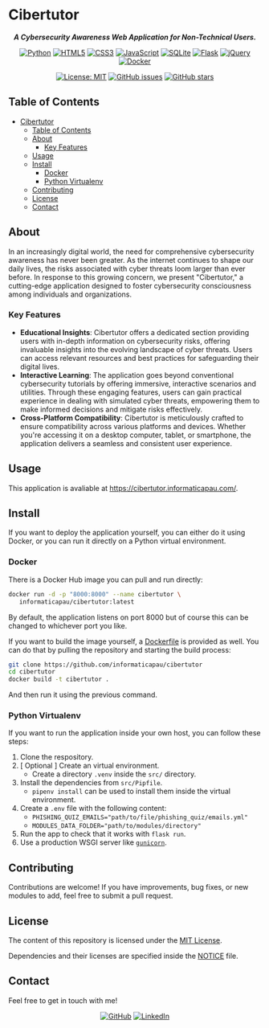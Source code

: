 # Cibertutor

<div align="center">

***A Cybersecurity Awareness Web Application for Non-Technical Users.***

[![Python](https://img.shields.io/badge/Python_3.10-black?logo=python&logoColor=white&labelColor=grey&color=%233776AB)](<https://www.python.org/> "Python")
[![HTML5](https://img.shields.io/badge/HTML_5-white?logo=html5&logoColor=white&labelColor=grey&color=%23E34F26)](#)
[![CSS3](https://img.shields.io/badge/CSS_3-white?logo=css3&logoColor=white&labelColor=grey&color=%231572B6)](#)
[![JavaScript](https://img.shields.io/badge/JavaScript-white?logo=javascript&logoColor=white&label=%20&labelColor=grey&color=%23F7DF1E)](#)
[![SQLite](https://img.shields.io/badge/SQLite-white?logo=sqlite&logoColor=white&label=%20&labelColor=grey&color=%23003B57)](<https://www.sqlite.org/> "SQLite")
[![Flask](https://img.shields.io/badge/Flask-white?logo=flask&logoColor=white&labelColor=grey&color=%233CACBC)](<https://flask.palletsprojects.com/> "Flask")
[![jQuery](https://img.shields.io/badge/jQuery-white?logo=jquery&logoColor=white&label=%20&labelColor=grey&color=%230769AD)](<https://jquery.com/> "jQuery")
[![Docker](https://img.shields.io/badge/Docker-white?logo=docker&logoColor=white&labelColor=grey&color=%232496ED)](<https://www.docker.com/> "Docker")

[![License: MIT](<https://img.shields.io/github/license/informaticapau/cibertutor>)](LICENSE "License")
[![GitHub issues](https://img.shields.io/github/issues/informaticapau/cibertutor)](<https://github.com/informaticapau/cibertutor> "Issues")
[![GitHub stars](https://img.shields.io/github/stars/informaticapau/cibertutor)](<https://github.com/informaticapau/cibertutor/stargazers> "Stars")

</div>

## Table of Contents

- [Cibertutor](#cibertutor)
  - [Table of Contents](#table-of-contents)
  - [About](#about)
    - [Key Features](#key-features)
  - [Usage](#usage)
  - [Install](#install)
    - [Docker](#docker)
    - [Python Virtualenv](#python-virtualenv)
  - [Contributing](#contributing)
  - [License](#license)
  - [Contact](#contact)

## About

In an increasingly digital world, the need for comprehensive cybersecurity awareness has never been greater. As the internet continues to shape our daily lives, the risks associated with cyber threats loom larger than ever before. In response to this growing concern, we present "Cibertutor," a cutting-edge application designed to foster cybersecurity consciousness among individuals and organizations.

### Key Features

- **Educational Insights**: Cibertutor offers a dedicated section providing users with in-depth information on cybersecurity risks, offering invaluable insights into the evolving landscape of cyber threats. Users can access relevant resources and best practices for safeguarding their digital lives.
- **Interactive Learning**: The application goes beyond conventional cybersecurity tutorials by offering immersive, interactive scenarios and utilities. Through these engaging features, users can gain practical experience in dealing with simulated cyber threats, empowering them to make informed decisions and mitigate risks effectively.
- **Cross-Platform Compatibility**: Cibertutor is meticulously crafted to ensure compatibility across various platforms and devices. Whether you're accessing it on a desktop computer, tablet, or smartphone, the application delivers a seamless and consistent user experience.

## Usage

This application is avaliable at <https://cibertutor.informaticapau.com/>.

## Install

If you want to deploy the application yourself, you can either do it using Docker, or you can run it directly on a Python virtual environment.

### Docker

There is a Docker Hub image you can pull and run directly:

```bash
docker run -d -p "8000:8000" --name cibertutor \
   informaticapau/cibertutor:latest
```

By default, the application listens on port 8000 but of course this can be changed to whichever port you like.

If you want to build the image yourself, a [Dockerfile](Dockerfile) is provided as well. You can do that by pulling the repository and starting the build process:

```bash
git clone https://github.com/informaticapau/cibertutor
cd cibertutor
docker build -t cibertutor .
```

And then run it using the previous command.

### Python Virtualenv

If you want to run the application inside your own host, you can follow these steps:

1. Clone the respository.
2. [ Optional ] Create an virtual environment.
   - Create a directory `.venv` inside the `src/` directory.
3. Install the dependencies from `src/Pipfile`.
   - `pipenv install` can be used to install them inside the virtual environment.
4. Create a `.env` file with the following content:
   - `PHISHING_QUIZ_EMAILS="path/to/file/phishing_quiz/emails.yml"`
   - `MODULES_DATA_FOLDER="path/to/modules/directory"`
5. Run the app to check that it works with `flask run`.
6. Use a production WSGI server like [`gunicorn`](<https://github.com/benoitc/gunicorn> "Gunicorn").

## Contributing

Contributions are welcome! If you have improvements, bug fixes, or new modules to add, feel free to submit a pull request.

## License

The content of this repository is licensed under the [MIT License](LICENSE).

Dependencies and their licenses are specified inside the [NOTICE](NOTICE) file.

## Contact

Feel free to get in touch with me!

<div align="center">

[![GitHub](https://img.shields.io/badge/GitHub-%23181717?style=for-the-badge&logo=github&logoColor=%23181717&color=white)](<https://github.com/danielfeitopin>)
[![LinkedIn](https://img.shields.io/badge/LinkedIn-white?style=for-the-badge&logo=linkedin&logoColor=white&color=%230A66C2)](<https://www.linkedin.com/in/danielfeitopin/>)

</div>
